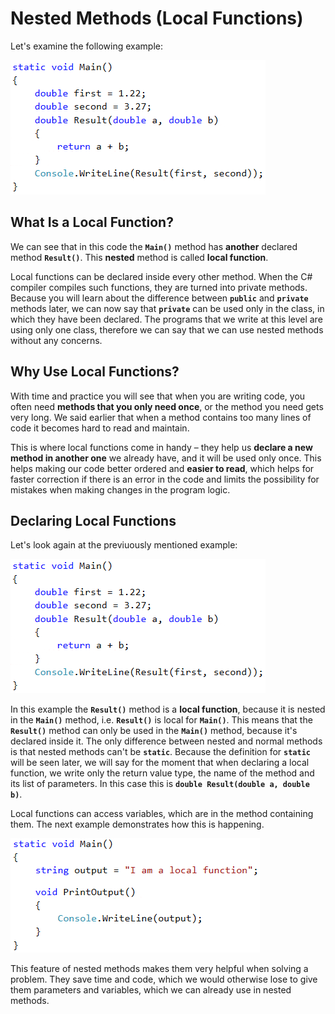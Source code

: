 # Nested Methods (Local Functions)

Let's examine the following example:

![](../../../assets/chapter-10-images/19.Local-functions-01.png)

## What Is a Local Function?

We can see that in this code the **`Main()`** method has **another** declared method **`Result()`**. This **nested** method is called **local function**.

Local functions can be declared inside every other method. When the C# compiler compiles such functions, they are turned into private methods. Because you will learn about the difference between **`public`** and **`private`** methods later, we can now say that **`private`** can be used only in the class, in which they have been declared. The programs that we write at this level are using only one class, therefore we can say that we can use nested methods without any concerns.

## Why Use Local Functions?

With time and practice you will see that when you are writing code, you often need **methods that you only need once**, or the method you need gets very long. We said earlier that when a method contains too many lines of code it becomes hard to read and maintain.

This is where local functions come in handy – they help us **declare a new method in another one** we already have, and it will be used only once. This helps making our code better ordered and **easier to read**, which helps for faster correction if there is an error in the code and limits the possibility for mistakes when making changes in the program logic.

## Declaring Local Functions

Let's look again at the previuously mentioned example:

![](../../../assets/chapter-10-images/19.Local-functions-01.png)

In this example the **`Result()`** method is a **local function**, because it is nested in the **`Main()`** method, i.e. **`Result()`** is local for **`Main()`**. This means that the **`Result()`** method can only be used in the **`Main()`** method, because it's declared inside it. The only difference between nested and normal methods is that nested methods can't be **`static`**. Because the definition for **`static`** will be seen later, we will say for the moment that when declaring a local function, we write only the return value type, the name of the method and its list of parameters. In this case this is **`double Result(double a, double b)`**.

Local functions can access variables, which are in the method containing them. The next example demonstrates how this is happening.

![](../../../assets/chapter-10-images/19.Local-functions-02.png)

This feature of nested methods makes them very helpful when solving a problem. They save time and code, which we would otherwise lose to give them parameters and variables, which we can already use in nested methods.
